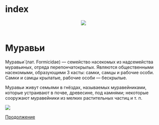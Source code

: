 # index

<html>
    <head>
        <title> Муравьи </title>
        <link rel="stylesheet" href="/styles.css" type="text/css">
    </head>
    <body>
    <header> <img src="https://www.startfilm.ru/images/base/film/f_553869/big_startfilmru1291167.jpg"> </header>
    <main>
        <h1> Муравьи </h1>
        <p> Муравьи́ (лат. Formicidae) — семейство насекомых из надсемейства муравьиных, отряда 
 перепончатокрылых.
 Являются общественными насекомыми, образующими 3 касты: самки, самцы и рабочие особи.
 Самки и самцы крылатые, рабочие особи — бескрылые. </p>
 <p> Муравьи живут семьями в гнёздах, называемых муравейниками, которые устраивают в почве, 
древесине, под камнями; некоторые сооружают муравейники из мелких растительных частиц 
и т. п. </p>
    </main>
    <footer> <img src="https://i.ytimg.com/vi/AygZ-r-1fQ0/maxresdefault.jpg"> 
    <p> <a href="https://www.figma.com/file/HPtWsiUtc17Ip1Z6LnAZtH/Untitled?node-id=1%3A2"> Продолжение </a> </p></footer>
    </body>
</html>
